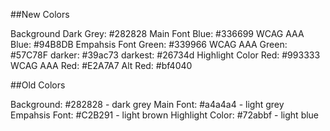 ##New Colors

Background
Dark Grey: #282828
Main Font
Blue: #336699
WCAG AAA Blue: #94B8DB
Empahsis Font
Green: #339966
WCAG AAA Green: #57C78F
darker: #39ac73
darkest: #26734d
Highlight Color
Red: #993333
WCAG AAA Red: #E2A7A7
Alt Red: #bf4040

##Old Colors

Background: #282828 - dark grey
Main Font: #a4a4a4 - light grey
Empahsis Font: #C2B291 - light brown
Highlight Color: #72abbf -  light blue